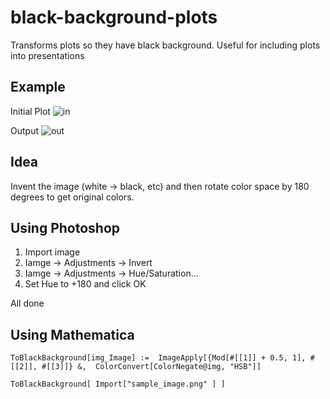 black-background-plots
======================

Transforms plots so they have black background. Useful for including plots into presentations

## Example

Initial Plot
![in](https://cloud.githubusercontent.com/assets/4820843/5201025/735f33b2-7564-11e4-96d2-be091f336164.png)

Output
![out](https://cloud.githubusercontent.com/assets/4820843/5201033/8b9004ac-7564-11e4-8983-f811ff2023b6.png)

## Idea

Invent the image (white -> black, etc) and then rotate color space by 180 degrees to get original colors.

## Using Photoshop 

 1. Import image
 2. Iamge -> Adjustments -> Invert
 3. Iamge -> Adjustments -> Hue/Saturation...
 4. Set Hue to +180 and click OK

All done

## Using Mathematica 

    ToBlackBackground[img_Image] :=  ImageApply[{Mod[#[[1]] + 0.5, 1], #[[2]], #[[3]]} &,  ColorConvert[ColorNegate@img, "HSB"]]
    
    ToBlackBackground[ Import["sample_image.png" ] ] 


